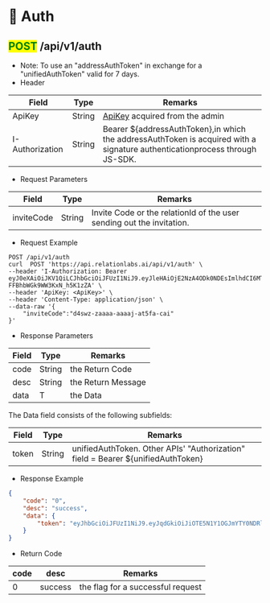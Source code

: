 # 🎊 Auth

## <mark style="color:green;">POST</mark> /api/v1/auth

* Note: To use an "addressAuthToken" in exchange for a "unifiedAuthToken" valid for 7 days.
* Header

| Field           | Type   | Remarks                                                                                                                     |
| --------------- | ------ | --------------------------------------------------------------------------------------------------------------------------- |
| ApiKey          | String | [ApiKey](broken-reference) acquired from the admin                                                                          |
| I-Authorization | String | Bearer ${addressAuthToken},in which the addressAuthToken is acquired with a signature authenticationprocess through JS-SDK. |

* Request Parameters

| Field      | Type   | Remarks                                                               |
| ---------- | ------ | --------------------------------------------------------------------- |
| inviteCode | String | Invite Code or the relationId of the user sending out the invitation. |

* Request Example

```shell
POST /api/v1/auth
curl  POST 'https://api.relationlabs.ai/api/v1/auth' \
--header 'I-Authorization: Bearer eyJ0eXAiOiJKV1QiLCJhbGciOiJFUzI1NiJ9.eyJleHAiOjE2NzA4ODk0NDEsImlhdCI6MTY2MDgwOTQ0MSwiaXNzIjoicmVsYXRpb25sYWJzLmFpIiwic3ViIjoiMHgxZTU2MmFhYzRiZWFjNDUwYWI5OGQzNzlhYjBkMWQxYjQ0YzMyNWIzIi1id2FsbGV0TmFtZSI6Im1ldGFtYXNrIiwiY2hhaW5OYW1lIjoiZXRoIn0.2wFJmR2D3inHMItBugoaVE3MOSLnG1ylJEyU38WU0GgLIqajhzvcYYHC5ah3r7-FFBhbWGk9WW3KxN_h5K1zZA' \
--header 'ApiKey: <ApiKey>' \
--header 'Content-Type: application/json' \
--data-raw '{
    "inviteCode":"d4swz-zaaaa-aaaaj-at5fa-cai"
}'
```

* Response Parameters

| Field | Type   | Remarks            |
| ----- | ------ | ------------------ |
| code  | String | the Return Code    |
| desc  | String | the Return Message |
| data  | T      | the Data           |

The Data field consists of the following subfields:

| Field | Type   | Remarks                                                                          |
| ----- | ------ | -------------------------------------------------------------------------------- |
| token | String | unifiedAuthToken. Other APIs' "Authorization" field = Bearer ${unifiedAuthToken} |

* Response Example

```json
{
    "code": "0",
    "desc": "success",
    "data": {
        "token": "eyJhbGciOiJFUzI1NiJ9.eyJqdGkiOiJiOTE5N1Y1OGJmYTY0NDRlYmU2ODA1OTc2MmViNzdlZSIsImlzcyI6InJlbGF0aW9ubGFicy5haSIsImlhdCI6MTY2MDgyNDM0MSwic3ViIjoiYmFmMzQta2lhYWEtYWFhYWstYWNnamEtY2FpIiwiZXhwIjoxNjYxNDI5MTQxfQ.Y_1NR0N3NgQCzaR1owS6Ga4AbOIfvH7ucZJJ9-HUK_FrXBtG_WjTa3XNDfmHZIwCFDOzAjSHNcRdDaR0NZGUIw"
    }
}
```

* Return Code

| code | desc    | Remarks                           |
| ---- | ------- | --------------------------------- |
| 0    | success | the flag for a successful request |
